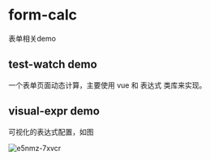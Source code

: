 # form-calc

表单相关demo

## test-watch demo

一个表单页面动态计算，主要使用 vue 和 表达式 类库来实现。

## visual-expr demo

可视化的表达式配置，如图

![e5nmz-7xvcr](http://img.lsof.fun/2020-04-01-e5nmz-7xvcr.gif)

